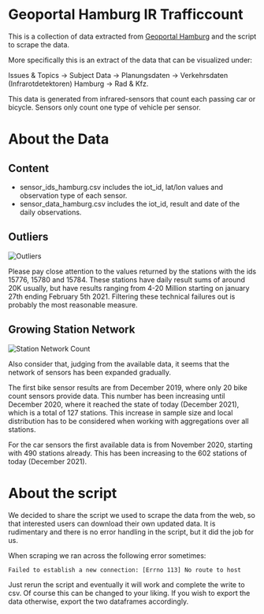 # Geoportal Hamburg IR Trafficcount
This is a collection of data extracted from [Geoportal Hamburg](https://geoportal-hamburg.de/verkehrsportal/#) and the script to scrape the data.

More specifically this is an extract of the data that can be visualized under: 

Issues & Topics -> Subject Data -> Planungsdaten -> Verkehrsdaten (Infrarotdetektoren) Hamburg -> Rad & Kfz. 

This data is generated from infrared-sensors that count each passing car or bicycle. Sensors only count one type of vehicle per sensor.

# About the Data

## Content
- sensor_ids_hamburg.csv includes the iot_id, lat/lon values and observation type of each sensor.
- sensor_data_hamburg.csv includes the iot_id, result and date of the daily observations.

## Outliers
![Outliers](https://i.ibb.co/V9qFSb6/outliers.png)

Please pay close attention to the values returned by the stations with the ids 15776, 15780 and 15784. These stations have daily result sums of around 20K usually, but have results ranging from 4-20 Million starting on january 27th ending February 5th 2021. Filtering these technical failures out is probably the most reasonable measure.

## Growing Station Network
![Station Network Count](https://i.ibb.co/zFtqF2r/Stationcount.png)

Also consider that, judging from the available data, it seems that the network of sensors has been expanded gradually.

The first bike sensor results are from December 2019, where only 20 bike count sensors provide data. This number has been increasing until December 2020, where it reached the state of today (December 2021), which is a total of 127 stations. This increase in sample size and local distribution has to be considered when working with aggregations over all stations.

For the car sensors the first available data is from November 2020, starting with 490 stations already. This has been increasing to the 602 stations of today (December 2021).

# About the script

We decided to share the script we used to scrape the data from the web, so that interested users can download their own updated data. It is rudimentary and there is no error handling in the script, but it did the job for us.

When scraping we ran across the following error sometimes: 
```
Failed to establish a new connection: [Errno 113] No route to host
```
Just rerun the script and eventually it will work and complete the write to csv. Of course this can be changed to your liking. If you wish to export the data otherwise, export the two dataframes accordingly.


